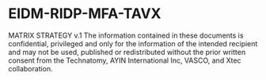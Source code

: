 # EIDM-RIDP-MFA-TAVX
MATRIX STRATEGY v.1
The information contained in these documents is confidential, privileged and only for the
information of the intended recipient and may not be used, published or redistributed without
the prior written consent from the Technatomy, AYIN International Inc, VASCO, and Xtec collaboration. 
